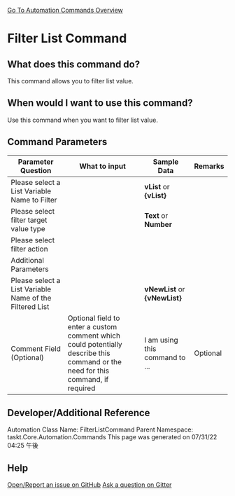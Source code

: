 <!--TITLE: Filter List Command -->
<!-- SUBTITLE: a command in the List Commands group. -->
[Go To Automation Commands Overview](/automation-commands.md)


# Filter List Command


## What does this command do?
This command allows you to filter list value.


## When would I want to use this command?
Use this command when you want to filter list value.


## Command Parameters
| Parameter Question   	| What to input  	|  Sample Data 	| Remarks  	|
| ---                    | ---               | ---           | ---       |
|Please select a List Variable Name to Filter||**vList** or **{vList}**||
|Please select filter target value type||**Text** or **Number**||
|Please select filter action||||
|Additional Parameters||||
|Please select a List Variable Name of the Filtered List||**vNewList** or **{vNewList}**||
|Comment Field (Optional)|Optional field to enter a custom comment which could potentially describe this command or the need for this command, if required|I am using this command to ...|Optional|














## Developer/Additional Reference
Automation Class Name: FilterListCommand
Parent Namespace: taskt.Core.Automation.Commands
This page was generated on 07/31/22 04:25 午後


## Help
[Open/Report an issue on GitHub](https://github.com/saucepleez/taskt/issues/new)
[Ask a question on Gitter](https://gitter.im/taskt-rpa/Lobby)
